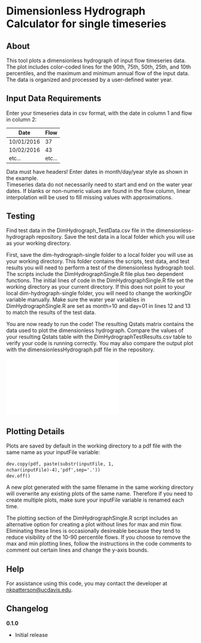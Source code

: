 # Dimensionless Hydrograph Calculator for single timeseries

>

## About

This tool plots a dimensionless hydrograph of input flow timeseries data. The plot includes color-coded lines for the 90th, 75th, 50th, 25th, and 10th percentiles, and the maximum and minimum annual flow of the input data. The data is organized and processed by a user-defined water year.

## Input Data Requirements

Enter your timeseries data in csv format, with the date in column 1 and flow in column 2:

| Date | Flow |
|----------|------------|
| 10/01/2016 | 37 |
| 10/02/2016 | 43 |
| etc... | etc... |

Data must have headers! Enter dates in month/day/year style as shown in the example.     
Timeseries data do not necessarily need to start and end on the water year dates. If blanks or non-numeric values are found in the flow column, linear interpolation will be used to fill missing values with approximations.

## Testing

Find test data in the DimHydrograph_TestData.csv file in the dimensionless-hydrograph repository. Save the test data in a local folder which you will use as your working directory.  

First, save the dim-hydrograph-single folder to a local folder you will use as your working directory. This folder contains the scripts, test data, and test results you will need to perform a test of the dimensionless hydrograph tool. The scripts include the DimHydrographSingle.R file plus two dependent functions. The initial lines of code in the DimHydrographSingle.R file set the working directory as your current directory. If this does not point to your local dim-hydrograph-single folder, you will need to change the workingDir variable manually. Make sure the water year variables in DimHydrographSingle.R are set as month=10 and day=01 in lines 12 and 13 to match the results of the test data.

You are now ready to run the code! The resulting Qstats matrix contains the data used to plot the dimensionless hydrograph. Compare the values of your resulting Qstats table with the DimHydrographTestResults.csv table to verify your code is running correctly. You may also compare the output plot with the dimensionlessHydrograph.pdf file in the repository.  

![Preview the output test plot here.](dimensionlessHydrograph.pdf)

## Plotting Details

Plots are saved by default in the working directory to a pdf file with the same name as your inputFile variable:

```
dev.copy(pdf, paste(substr(inputFile, 1, nchar(inputFile)-4),'pdf',sep='.'))
dev.off()
```
A new plot generated with the same filename in the same working directory will overwrite any existing plots of the same name. Therefore if you need to create multiple plots, make sure your inputFile variable is renamed each time.

The plotting section of the DimHydrographSingle.R script includes an alternative option for creating a plot without lines for max and min flow. Eliminating these lines is occasionally desireable because they tend to reduce visibility of the 10-90 percentile flows. If you choose to remove the max and min plotting lines, follow the instructions in the code comments to comment out certain lines and change the y-axis bounds. 

## Help

For assistance using this code, you may contact the developer at nkpatterson@ucdavis.edu.

## Changelog

__0.1.0__

- Initial release
